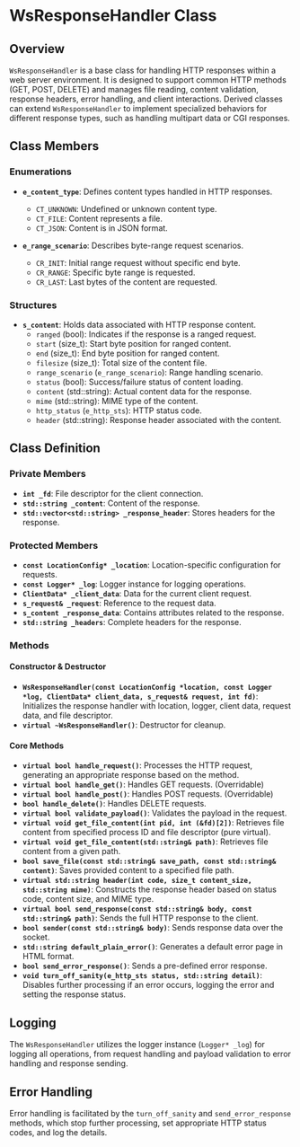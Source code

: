 
# WsResponseHandler Class

## Overview
`WsResponseHandler` is a base class for handling HTTP responses within a web server environment. It is designed to support common HTTP methods (GET, POST, DELETE) and manages file reading, content validation, response headers, error handling, and client interactions. Derived classes can extend `WsResponseHandler` to implement specialized behaviors for different response types, such as handling multipart data or CGI responses.

## Class Members

### Enumerations
- **`e_content_type`**: Defines content types handled in HTTP responses.
    - `CT_UNKNOWN`: Undefined or unknown content type.
    - `CT_FILE`: Content represents a file.
    - `CT_JSON`: Content is in JSON format.

- **`e_range_scenario`**: Describes byte-range request scenarios.
    - `CR_INIT`: Initial range request without specific end byte.
    - `CR_RANGE`: Specific byte range is requested.
    - `CR_LAST`: Last bytes of the content are requested.

### Structures
- **`s_content`**: Holds data associated with HTTP response content.
    - `ranged` (bool): Indicates if the response is a ranged request.
    - `start` (size_t): Start byte position for ranged content.
    - `end` (size_t): End byte position for ranged content.
    - `filesize` (size_t): Total size of the content file.
    - `range_scenario` (`e_range_scenario`): Range handling scenario.
    - `status` (bool): Success/failure status of content loading.
    - `content` (std::string): Actual content data for the response.
    - `mime` (std::string): MIME type of the content.
    - `http_status` (`e_http_sts`): HTTP status code.
    - `header` (std::string): Response header associated with the content.

## Class Definition

### Private Members
- **`int _fd`**: File descriptor for the client connection.
- **`std::string _content`**: Content of the response.
- **`std::vector<std::string> _response_header`**: Stores headers for the response.

### Protected Members
- **`const LocationConfig* _location`**: Location-specific configuration for requests.
- **`const Logger* _log`**: Logger instance for logging operations.
- **`ClientData* _client_data`**: Data for the current client request.
- **`s_request& _request`**: Reference to the request data.
- **`s_content _response_data`**: Contains attributes related to the response.
- **`std::string _headers`**: Complete headers for the response.

### Methods

#### Constructor & Destructor
- **`WsResponseHandler(const LocationConfig *location, const Logger *log, ClientData* client_data, s_request& request, int fd)`**: Initializes the response handler with location, logger, client data, request data, and file descriptor.
- **`virtual ~WsResponseHandler()`**: Destructor for cleanup.

#### Core Methods
- **`virtual bool handle_request()`**: Processes the HTTP request, generating an appropriate response based on the method.
- **`virtual bool handle_get()`**: Handles GET requests. (Overridable)
- **`virtual bool handle_post()`**: Handles POST requests. (Overridable)
- **`bool handle_delete()`**: Handles DELETE requests.
- **`virtual bool validate_payload()`**: Validates the payload in the request.
- **`virtual void get_file_content(int pid, int (&fd)[2])`**: Retrieves file content from specified process ID and file descriptor (pure virtual).
- **`virtual void get_file_content(std::string& path)`**: Retrieves file content from a given path.
- **`bool save_file(const std::string& save_path, const std::string& content)`**: Saves provided content to a specified file path.
- **`virtual std::string header(int code, size_t content_size, std::string mime)`**: Constructs the response header based on status code, content size, and MIME type.
- **`virtual bool send_response(const std::string& body, const std::string& path)`**: Sends the full HTTP response to the client.
- **`bool sender(const std::string& body)`**: Sends response data over the socket.
- **`std::string default_plain_error()`**: Generates a default error page in HTML format.
- **`bool send_error_response()`**: Sends a pre-defined error response.
- **`void turn_off_sanity(e_http_sts status, std::string detail)`**: Disables further processing if an error occurs, logging the error and setting the response status.

## Logging
The `WsResponseHandler` utilizes the logger instance (`Logger* _log`) for logging all operations, from request handling and payload validation to error handling and response sending.

## Error Handling
Error handling is facilitated by the `turn_off_sanity` and `send_error_response` methods, which stop further processing, set appropriate HTTP status codes, and log the details.

